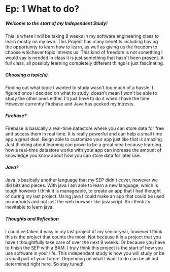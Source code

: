 # Ep: 1 What to do?

##### Welcome to the start of my Independent Study!

This is where I will be taking 9 weeks in my software engineering class to learn mostly on my own. This Project has many benefits including having the opportunity to learn how to learn, as well as giving us the freedom to choose whichever topic intrests us. This kind of freedom is not something I would say is needed in class it is just something that hasn't been present. A full class, all possibly learning completely different things is just fascinating. 

##### Choosing a topic(s)

Finding out what topic I wanted to study wasn't too much of a hassle. I figured once I decided on what to study, doesn't mean I won't be able to study the other ones either. I'll just have to do it when I have the time. However currently Firebase and Java has peeked my intrests. 

##### Firebase?

Firebase is basically a real-time datastore where you can store data for free and access them in real time. It is really powerful and can help a small time app a great deal. Beign able to customize your app just like that is amazing. Just thinking about learning can prove to be a great idea because learning how a real-time datastore works with your app can increase the amount of knowledge you know about how you can store data for later use.

##### Java?

Java is basically another language that my SEP didn't cover, however we did bits and pieces. With java I am able to learn a new language, which is tough however I think it is manageable, to create an app that I had thought of during my last project. Using java I could make an app that could be used on androids and not just the web browser like javascript. So i think its inevitable to learn java.

##### Thoughts and Reflection

I could've taken it easy in my last project of my senior year, however I think this is the project that counts the most. Not because it is a project that you have t thoughtfully take care of over the next 9 weeks. Or because you have to finish the SEP with a BAM. I truly think this project is the start of how you use software in your life. This independent study is how you will study or be a small part of your future. Depending on what I want to do can be all but determined right here. So stay tuned!






















